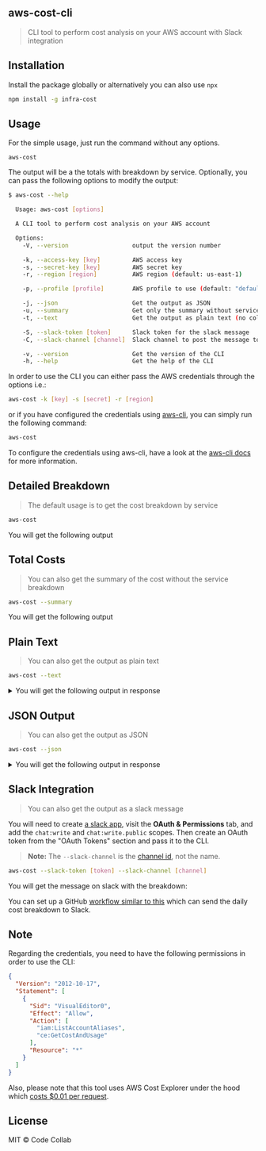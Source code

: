 ## aws-cost-cli
> CLI tool to perform cost analysis on your AWS account with Slack integration

## Installation

Install the package globally or alternatively you can also use `npx`

```bash
npm install -g infra-cost
```

## Usage

For the simple usage, just run the command without any options. 

```
aws-cost
```

The output will be a the totals with breakdown by service. Optionally, you can pass the following options to modify the output:

```bash
$ aws-cost --help

  Usage: aws-cost [options]

  A CLI tool to perform cost analysis on your AWS account

  Options:
    -V, --version                  output the version number

    -k, --access-key [key]         AWS access key
    -s, --secret-key [key]         AWS secret key
    -r, --region [region]          AWS region (default: us-east-1)

    -p, --profile [profile]        AWS profile to use (default: "default")

    -j, --json                     Get the output as JSON
    -u, --summary                  Get only the summary without service breakdown
    -t, --text                     Get the output as plain text (no colors / tables)

    -S, --slack-token [token]      Slack token for the slack message
    -C, --slack-channel [channel]  Slack channel to post the message to

    -v, --version                  Get the version of the CLI
    -h, --help                     Get the help of the CLI
```

In order to use the CLI you can either pass the AWS credentials through the options i.e.:

```bash
aws-cost -k [key] -s [secret] -r [region]
```

or if you have configured the credentials using [aws-cli](https://github.com/aws/aws-cli), you can simply run the following command:

```bash
aws-cost
```

To configure the credentials using aws-cli, have a look at the [aws-cli docs](https://github.com/aws/aws-cli#configuration) for more information.

## Detailed Breakdown
> The default usage is to get the cost breakdown by service

```bash
aws-cost
```
You will get the following output

## Total Costs
> You can also get the summary of the cost without the service breakdown

```bash
aws-cost --summary
```
You will get the following output

## Plain Text
> You can also get the output as plain text

```bash
aws-cost --text
```

<details>
  <summary>You will get the following output in response</summary>
  
```
Totals:
  Last Month: $157.80
  This Month: $21.50
  Last 7 Days: $24.97
  Yesterday: $3.02

Totals by Service:
  Last Month:
    Amazon Elastic Container Service for Kubernetes: $8.20
    Amazon Elastic Compute Cloud - Compute: $20.01
    Amazon Relational Database Service: $64.20
    Amazon Simple Notification Service: $0.00
    Amazon Elastic Load Balancing: $17.80
    Amazon Simple Storage Service: $0.05
    Amazon Virtual Private Cloud: $15.41
    Amazon Simple Queue Service: $0.00
    AWS Key Management Service: $0.11
    AWS Secrets Manager: $0.00
    AWS Cost Explorer: $0.01
    AmazonCloudWatch: $1.82
    Amazon DynamoDB: $0.00
    EC2 - Other: $7.43
    AWS Lambda: $0.00
    AWS Glue: $0.00
    Tax: $22.75

  This Month:
    Amazon Elastic Container Service for Kubernetes: $0.00
    Amazon Elastic Compute Cloud - Compute: $3.23
    Amazon Relational Database Service: $8.03
    Amazon Simple Notification Service: $0.00
    Amazon Elastic Load Balancing: $3.44
    Amazon Simple Storage Service: $0.01
    Amazon Virtual Private Cloud: $2.88
    Amazon Simple Queue Service: $0.00
    AWS Key Management Service: $0.00
    AWS Secrets Manager: $0.00
    AWS Cost Explorer: $0.00
    AmazonCloudWatch: $0.15
    Amazon DynamoDB: $0.00
    EC2 - Other: $0.65
    AWS Lambda: $0.00
    AWS Glue: $0.00
    Tax: $3.10

  Last 7 Days:
    Amazon Elastic Container Service for Kubernetes: $0.00
    Amazon Elastic Compute Cloud - Compute: $3.76
    Amazon Relational Database Service: $9.50
    Amazon Simple Notification Service: $0.00
    Amazon Elastic Load Balancing: $4.02
    Amazon Simple Storage Service: $0.01
    Amazon Virtual Private Cloud: $3.37
    Amazon Simple Queue Service: $0.00
    AWS Key Management Service: $0.00
    AWS Secrets Manager: $0.00
    AWS Cost Explorer: $0.00
    AmazonCloudWatch: $0.46
    Amazon DynamoDB: $0.00
    EC2 - Other: $0.76
    AWS Lambda: $0.00
    AWS Glue: $0.00
    Tax: $3.10

  Yesterday:
    Amazon Elastic Container Service for Kubernetes: $0.00
    Amazon Elastic Compute Cloud - Compute: $0.54
    Amazon Relational Database Service: $1.31
    Amazon Simple Notification Service: $0.00
    Amazon Elastic Load Balancing: $0.57
    Amazon Simple Storage Service: $0.00
    Amazon Virtual Private Cloud: $0.48
    Amazon Simple Queue Service: $0.00
    AWS Key Management Service: $0.00
    AWS Secrets Manager: $0.00
    AWS Cost Explorer: $0.00
    AmazonCloudWatch: $0.00
    Amazon DynamoDB: $0.00
    EC2 - Other: $0.11
    AWS Lambda: $0.00
    AWS Glue: $0.00
    Tax: $0.00
```
</details>

## JSON Output
> You can also get the output as JSON

```bash
aws-cost --json
```

<details>
  <summary>You will get the following output in response</summary>

```json
{
  "totals": {
    "lastMonth": 157.8016994008,
    "thisMonth": 21.499375037900002,
    "last7Days": 24.973976725800004,
    "yesterday": 3.0157072707
  },
  "totalsByService": {
    "lastMonth": {
      "AWS Key Management Service": 0.1136712728,
      "AWS Lambda": 0,
      "Amazon DynamoDB": 0,
      "EC2 - Other": 7.429695578699999,
      "Amazon Elastic Compute Cloud - Compute": 20.012435730400007,
      "Amazon Elastic Container Service for Kubernetes": 8.203354166999999,
      "Amazon Elastic Load Balancing": 17.8041212886,
      "Amazon Relational Database Service": 64.19798108490001,
      "Amazon Simple Storage Service": 0.05173824170000002,
      "Amazon Virtual Private Cloud": 15.410926380000006,
      "AmazonCloudWatch": 1.8165903879000003,
      "Tax": 22.75,
      "AWS Glue": 0,
      "Amazon Simple Notification Service": 0,
      "Amazon Simple Queue Service": 0,
      "AWS Secrets Manager": 0.0011852688,
      "AWS Cost Explorer": 0.01
    },
    "thisMonth": {
      "AWS Key Management Service": 0,
      "AWS Lambda": 0,
      "Amazon DynamoDB": 0,
      "EC2 - Other": 0.653115731,
      "Amazon Elastic Compute Cloud - Compute": 3.2255999999999996,
      "Amazon Elastic Container Service for Kubernetes": 0,
      "Amazon Elastic Load Balancing": 3.4436290893,
      "Amazon Relational Database Service": 8.0306438101,
      "Amazon Simple Storage Service": 0.0102726955,
      "Amazon Virtual Private Cloud": 2.881275,
      "AmazonCloudWatch": 0.154838712,
      "Tax": 3.1,
      "AWS Glue": 0,
      "Amazon Simple Notification Service": 0,
      "Amazon Simple Queue Service": 0,
      "AWS Secrets Manager": 0,
      "AWS Cost Explorer": 0
    },
    "last7Days": {
      "AWS Key Management Service": 0,
      "AWS Lambda": 0,
      "Amazon DynamoDB": 0,
      "EC2 - Other": 0.7554970696,
      "Amazon Elastic Compute Cloud - Compute": 3.7631999999999994,
      "Amazon Elastic Container Service for Kubernetes": 0,
      "Amazon Elastic Load Balancing": 4.0171728722,
      "Amazon Relational Database Service": 9.496635127500001,
      "Amazon Simple Storage Service": 0.0118860755,
      "Amazon Virtual Private Cloud": 3.365069445,
      "AmazonCloudWatch": 0.46451613599999997,
      "Tax": 3.1,
      "AWS Glue": 0,
      "Amazon Simple Notification Service": 0,
      "Amazon Simple Queue Service": 0,
      "AWS Secrets Manager": 0,
      "AWS Cost Explorer": 0
    },
    "yesterday": {
      "AWS Key Management Service": 0,
      "AWS Lambda": 0,
      "Amazon DynamoDB": 0,
      "EC2 - Other": 0.1094404603,
      "Amazon Elastic Compute Cloud - Compute": 0.5376,
      "Amazon Elastic Container Service for Kubernetes": 0,
      "Amazon Elastic Load Balancing": 0.5745390425,
      "Amazon Relational Database Service": 1.3124030765,
      "Amazon Simple Storage Service": 0.0017246914,
      "Amazon Virtual Private Cloud": 0.48,
      "AmazonCloudWatch": 0,
      "Tax": 0,
      "AWS Glue": 0,
      "Amazon Simple Notification Service": 0,
      "Amazon Simple Queue Service": 0,
      "AWS Secrets Manager": 0,
      "AWS Cost Explorer": 0
    }
  }
}
```
</details>

## Slack Integration

> You can also get the output as a slack message

You will need to create [a slack app](https://api.slack.com/apps?new_app=1), visit the **OAuth & Permissions** tab, and add the `chat:write` and `chat:write.public` scopes. Then create an OAuth token from the "OAuth Tokens" section and pass it to the CLI.

> **Note:** The `--slack-channel` is the [channel id](https://stackoverflow.com/questions/40940327/what-is-the-simplest-way-to-find-a-slack-team-id-and-a-channel-id#answer-44883343), not the name.

```bash
aws-cost --slack-token [token] --slack-channel [channel]
```

You will get the message on slack with the breakdown:

You can set up a GitHub [workflow similar to this](https://github.com/codecollab-co/infra-cost/blob/7549ceb2ba75b562e29f85ac53a9413c3e1f57ee/.github/workflows/aws-costs.yml#L1) which can send the daily cost breakdown to Slack.

## Note

Regarding the credentials, you need to have the following permissions in order to use the CLI:

```json
{
  "Version": "2012-10-17",
  "Statement": [
    {
      "Sid": "VisualEditor0",
      "Effect": "Allow",
      "Action": [
        "iam:ListAccountAliases",
        "ce:GetCostAndUsage"
      ],
      "Resource": "*"
    }
  ]
}
```

Also, please note that this tool uses AWS Cost Explorer under the hood which [costs $0.01 per request](https://aws.amazon.com/aws-cost-management/aws-cost-explorer/pricing/).

## License
MIT &copy; Code Collab
